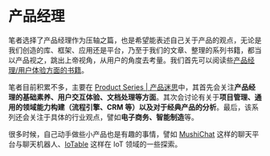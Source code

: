 # 产品经理

笔者选择了产品经理作为压轴之篇，也是希望能表述自己关于产品的观点，无论是我们创造的库、框架、应用还是平台，乃至于我们的文章、整理的系列书籍，都当以产品视之，跳出上帝视角，从用户的角度去考量。我们首先可以阅读些[产品经理/用户体验方面的书籍](https://github.com/wx-chevalier/Awesome-CS-Books-Warehouse/tree/master/Product)。

笔者目前积累不多，主要在 [Product Series | 产品迷思](https://github.com/wx-chevalier/Product-Series)中，其首先会关注**产品经理的基础素养、用户交互体验、文档处理等方面**。其次会讨论有关于**项目管理、通用的领域能力构建（流程引擎、CRM 等）以及对于经典产品的分析**。最后，该系列还会关注于具体的行业观点，譬如**电子商务、智能制造**等。

很多时候，自己动手做些小产品也是有趣的事情，譬如 [MushiChat](https://github.com/wx-chevalier/MushiChat) 这样的聊天平台与聊天机器人、[IoTable](https://github.com/wx-chevalier/IoTable) 这样在 IoT 领域的一些探索。
